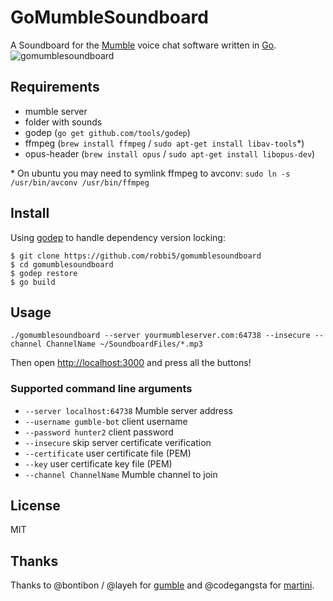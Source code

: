 # GoMumbleSoundboard
A Soundboard for the [Mumble](http://mumble.info) voice chat software written in [Go](http://golang.org).
![gomumblesoundboard](https://cloud.githubusercontent.com/assets/172415/5604064/6524d658-93a5-11e4-8009-beb179c03b81.png)
## Requirements

* mumble server
* folder with sounds
* godep (`go get github.com/tools/godep`)
* ffmpeg (`brew install ffmpeg` / `sudo apt-get install libav-tools`*)
* opus-header (`brew install opus` / `sudo apt-get install libopus-dev`)

\* On ubuntu you may need to symlink ffmpeg to avconv: `sudo ln -s /usr/bin/avconv /usr/bin/ffmpeg`

## Install
Using [godep](https://github.com/tools/godep) to handle dependency version locking:

    $ git clone https://github.com/robbi5/gomumblesoundboard
    $ cd gomumblesoundboard
    $ godep restore
    $ go build

## Usage

    ./gomumblesoundboard --server yourmumbleserver.com:64738 --insecure --channel ChannelName ~/SoundboardFiles/*.mp3

Then open [http://localhost:3000](http://localhost:3000) and press all the buttons!

### Supported command line arguments

* `--server localhost:64738` Mumble server address
* `--username gumble-bot` client username
* `--password hunter2` client password
* `--insecure` skip server certificate verification
* `--certificate` user certificate file (PEM)
* `--key` user certificate key file (PEM)
* `--channel ChannelName` Mumble channel to join

## License

MIT

## Thanks
Thanks to @bontibon / @layeh for [gumble](https://github.com/layeh/gumble) and @codegangsta for [martini](https://github.com/go-martini/martini).
